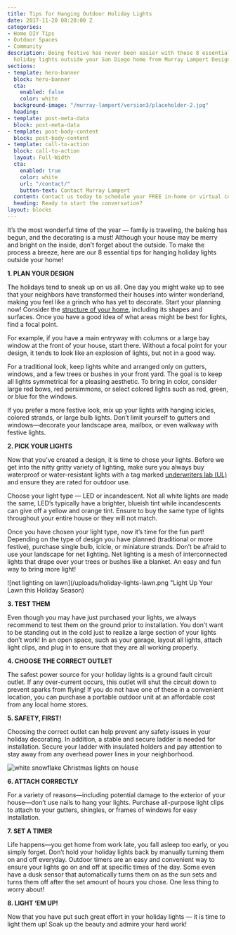 ```yaml
---
title: Tips for Hanging Outdoor Holiday Lights
date: 2017-11-20 08:20:00 Z
categories:
- Home DIY Tips
- Outdoor Spaces
- Community
description: Being festive has never been easier with these 8 essential tips for hanging
  holiday lights outside your San Diego home from Murray Lampert Design, Build, Remodel.
sections:
- template: hero-banner
  block: hero-banner
  cta:
    enabled: false
    color: white
  background-image: "/murray-lampert/version3/placeholder-2.jpg"
  heading: 
- template: post-meta-data
  block: post-meta-data
- template: post-body-content
  block: post-body-content
- template: call-to-action
  block: call-to-action
  layout: Full-Width
  cta:
    enabled: true
    color: white
    url: "/contact/"
    button-text: Contact Murray Lampert
  content: Contact us today to schedule your FREE in-home or virtual consultation.
  heading: Ready to start the conversation?
layout: blocks
---
```


It’s the most wonderful time of the year — family is traveling, the baking has begun, and the decorating is a must! Although your house may be merry and bright on the inside, don’t forget about the outside. To make the process a breeze, here are our 8 essential tips for hanging holiday lights outside your home!

**1. PLAN YOUR DESIGN**

The holidays tend to sneak up on us all. One day you might wake up to see that your neighbors have transformed their houses into winter wonderland, making you feel like a grinch who has yet to decorate. Start your planning now! Consider the [structure of your home](/san-diego-architectural-design-services), including its shapes and surfaces. Once you have a good idea of what areas might be best for lights, find a focal point.

For example, if you have a main entryway with columns or a large bay window at the front of your house, start there. Without a focal point for your design, it tends to look like an explosion of lights, but not in a good way.

For a traditional look, keep lights white and arranged only on gutters, windows, and a few trees or bushes in your front yard. The goal is to keep all lights symmetrical for a pleasing aesthetic. To bring in color, consider large red bows, red persimmons, or select colored lights such as red, green, or blue for the windows.

If you prefer a more festive look, mix up your lights with hanging icicles, colored strands, or large bulb lights. Don’t limit yourself to gutters and windows—decorate your landscape area, mailbox, or even walkway with festive lights.

**2. PICK YOUR LIGHTS**

Now that you’ve created a design, it is time to chose your lights. Before we get into the nitty gritty variety of lighting, make sure you always buy waterproof or water-resistant lights with a tag marked [underwriters lab (UL)](https://industries.ul.com/tag/holiday-lights) and ensure they are rated for outdoor use.

Choose your light type — LED or incandescent. Not all white lights are made the same, LED’s typically have a brighter, blueish tint while incandescents can give off a yellow and orange tint. Ensure to buy the same type of lights throughout your entire house or they will not match.

Once you have chosen your light type, now it’s time for the fun part! Depending on the type of design you have planned (traditional or more festive), purchase single bulb, icicle, or miniature strands. Don’t be afraid to use your landscape for net lighting. Net lighting is a mesh of interconnected lights that drape over your trees or bushes like a blanket. An easy and fun way to bring more light!

![net lighting on lawn](/uploads/holiday-lights-lawn.png "Light Up Your Lawn this Holiday Season)

**3. TEST THEM**

Even though you may have just purchased your lights, we always recommend to test them on the ground prior to installation. You don’t want to be standing out in the cold just to realize a large section of your lights don’t work! In an open space, such as your garage, layout all lights, attach light clips, and plug in to ensure that they are all working properly.

**4. CHOOSE THE CORRECT OUTLET**

The safest power source for your holiday lights is a ground fault circuit outlet. If any over-current occurs, this outlet will shut the circuit down to prevent sparks from flying! If you do not have one of these in a convenient location, you can purchase a portable outdoor unit at an affordable cost from any local home stores.

**5. SAFETY, FIRST!**

Choosing the correct outlet can help prevent any safety issues in your holiday decorating. In addition, a stable and secure ladder is needed for installation. Secure your ladder with insulated holders and pay attention to stay away from any overhead power lines in your neighborhood.

![white snowflake Christmas lights on house](/uploads/holiday-lights-3.png "Customize Your Holiday Lighting with Shapes, Colors, and More")

**6. ATTACH CORRECTLY**

For a variety of reasons—including potential damage to the exterior of your house—don’t use nails to hang your lights. Purchase all-purpose light clips to attach to your gutters, shingles, or frames of windows for easy installation.

**7. SET A TIMER**

Life happens—you get home from work late, you fall asleep too early, or you simply forget. Don’t hold your holiday lights back by manually turning them on and off everyday. Outdoor timers are an easy and convenient way to ensure your lights go on and off at specific times of the day. Some even have a dusk sensor that automatically turns them on as the sun sets and turns them off after the set amount of hours you chose. One less thing to worry about!

**8. LIGHT ‘EM UP!**

Now that you have put such great effort in your holiday lights — it is time to light them up! Soak up the beauty and admire your hard work!
